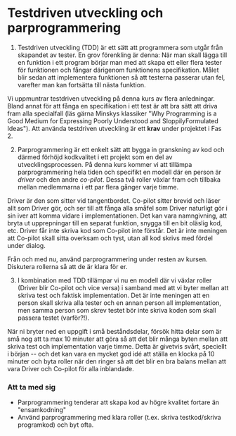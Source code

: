 Testdriven utveckling och parprogrammering
==========================================

1. Testdriven utveckling (TDD) är ett sätt att programmera som
  utgår från skapandet av tester. En grov förenkling är denna: När
  man skall lägga till en funktion i ett program börjar man med
  att skapa ett eller flera tester för funktionen och fångar
  därigenom funktionens specifikation. Målet blir sedan att
  implementera funktionen så att testerna passerar utan fel,
  varefter man kan fortsätta till nästa funktion.

  Vi uppmuntrar testdriven utveckling på denna kurs av flera
  anledningar. Bland annat för att fånga en specifikation i ett
  test är att bra sätt att driva fram alla specialfall (läs gärna
  Minskys klassiker "Why Programming is a Good Medium for
  Expressing Poorly Understood and Sloppily­Formulated Ideas").
  Att använda testdriven utveckling är ett **krav** under
  projektet i Fas 2.

2. Parprogrammering är ett enkelt sätt att bygga in granskning
  av kod och därmed förhöjd kodkvalitet i ett projekt som en del
  av utvecklingsprocessen. På denna kurs kommer vi att tillämpa
  parprogrammering hela tiden och specifikt en modell där en
  person är *driver* och den andre *co-pilot*. Dessa två
  roller växlar fram och tillbaka mellan medlemmarna i ett par
  flera gånger varje timme.

  Driver är den som sitter vid tangentbordet. Co-pilot sitter
  brevid och läser allt som Driver gör, och ser till att fånga
  alla småfel som Driver naturligt gör i sin iver att komma vidare
  i implementationen. Det kan vara namngivning, att bryta ut
  upprepningar till en separat funktion, snygga till en bit
  oläslig kod, etc. Driver får inte skriva kod som Co-pilot inte
  förstår. Det är inte meningen att Co-pilot skall sitta overksam
  och tyst, utan all kod skrivs med fördel under dialog.

  Från och med nu, använd parprogrammering under resten av kursen.
  Diskutera rollerna så att de är klara för er.

3. I kombination med TDD tillämpar vi nu en modell där vi växlar
  roller (Driver blir Co-pilot och vice versa) i samband med att
  vi byter mellan att skriva test och faktisk implementation. Det
  är inte meningen att en person skall skriva alla tester och en
  annan person all implementation, men samma person som skrev
  testet bör inte skriva koden som skall passera testet
  (varför?!).

  När ni bryter ned en uppgift i små beståndsdelar, försök hitta
  delar som är små nog att ta max 10 minuter att göra så att det
  blir många byten mellan att skriva test och implementation varje
  timme. Detta är givetvis svårt, speciellt i början -- och det
  kan vara en mycket god idé att ställa en klocka på 10 minuter
  och byta roller när den ringer så att det blir en bra balans
  mellan att vara Driver och Co-pilot för alla inblandade.

### Att ta med sig

* Parprogrammering tenderar att skapa kod av högre kvalitet
   fortare än "ensamkodning"
* Använd parprogrammering med klara roller (t.ex. skriva
  testkod/skriva programkod) och byt ofta.
